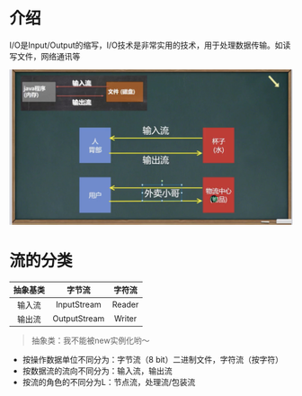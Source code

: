 # 介绍

​	I/O是Input/Output的缩写，I/O技术是非常实用的技术，用于处理数据传输。如读写文件，网络通讯等

![io流图片](../图片/io流/io-1.png)



# 流的分类

| 抽象基类 |    字节流    | 字符流 |
| :------: | :----------: | :----: |
|  输入流  | InputStream  | Reader |
|  输出流  | OutputStream | Writer |

> 抽象类：我不能被new实例化哟～

* 按操作数据单位不同分为：字节流（8 bit）二进制文件，字符流（按字符）
* 按数据流的流向不同分为：输入流，输出流
* 按流的角色的不同分为L：节点流，处理流/包装流